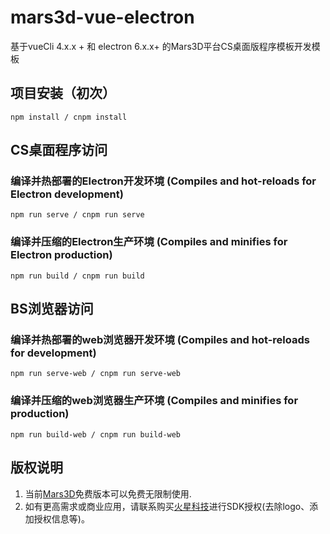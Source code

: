 # mars3d-vue-electron
基于vueCli 4.x.x + 和 electron 6.x.x+ 的Mars3D平台CS桌面版程序模板开发模板
 

##  项目安装（初次）
```
npm install / cnpm install 
```

##  CS桌面程序访问

### 编译并热部署的Electron开发环境 (Compiles and hot-reloads for Electron development)
```
npm run serve / cnpm run serve
```

### 编译并压缩的Electron生产环境 (Compiles and minifies for Electron production)
```
npm run build / cnpm run build
```



##  BS浏览器访问

### 编译并热部署的web浏览器开发环境 (Compiles and hot-reloads for development)
```
npm run serve-web / cnpm run serve-web
```

### 编译并压缩的web浏览器生产环境 (Compiles and minifies for production)
```
npm run build-web / cnpm run build-web
```



 ## 版权说明
  1. 当前[Mars3D](http://mars3d.cn)免费版本可以免费无限制使用.
  2. 如有更高需求或商业应用，请联系购买[火星科技](http://mars3d.cn)进行SDK授权(去除logo、添加授权信息等)。 
